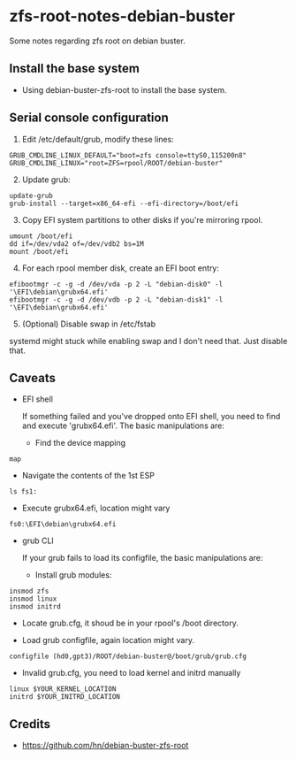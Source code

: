 # zfs-root-notes-debian-buster
Some notes regarding zfs root on debian buster.

## Install the base system

* Using debian-buster-zfs-root to install the base system.

## Serial console configuration

1. Edit /etc/default/grub, modify these lines:
```
GRUB_CMDLINE_LINUX_DEFAULT="boot=zfs console=ttyS0,115200n8"
GRUB_CMDLINE_LINUX="root=ZFS=rpool/ROOT/debian-buster"
```
2. Update grub:

```
update-grub
grub-install --target=x86_64-efi --efi-directory=/boot/efi
```
3. Copy EFI system partitions to other disks if you're mirroring rpool.
```
umount /boot/efi
dd if=/dev/vda2 of=/dev/vdb2 bs=1M
mount /boot/efi
```
4. For each rpool member disk, create an EFI boot entry:
```
efibootmgr -c -g -d /dev/vda -p 2 -L "debian-disk0" -l '\EFI\debian\grubx64.efi'
efibootmgr -c -g -d /dev/vdb -p 2 -L "debian-disk1" -l '\EFI\debian\grubx64.efi'
```
5. (Optional) Disable swap in /etc/fstab

  systemd might stuck while enabling swap and I don't need that. Just disable that.

## Caveats
* EFI shell

  If something failed and you've dropped onto EFI shell, you need to find and execute 'grubx64.efi'. The basic manipulations are:
  - Find the device mapping
```
map
```
  - Navigate the contents of the 1st ESP
```
ls fs1:
```
  - Execute grubx64.efi, location might vary
```
fs0:\EFI\debian\grubx64.efi
```

* grub CLI

  If your grub fails to load its configfile, the basic manipulations are:

  - Install grub modules:
```
insmod zfs
insmod linux
insmod initrd
```

  - Locate grub.cfg, it shoud be in your rpool's /boot directory.

  - Load grub configfile, again location might vary.
```
configfile (hd0,gpt3)/ROOT/debian-buster@/boot/grub/grub.cfg
```

  - Invalid grub.cfg, you need to load kernel and initrd manually

```
linux $YOUR_KERNEL_LOCATION
initrd $YOUR_INITRD_LOCATION
```

## Credits

* https://github.com/hn/debian-buster-zfs-root

